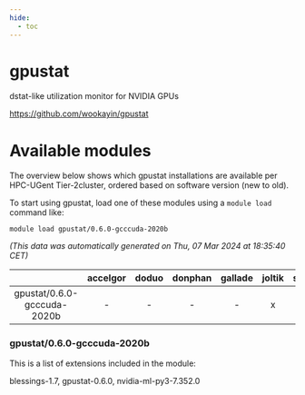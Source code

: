 ```yaml
---
hide:
  - toc
---
```


gpustat
=======


dstat-like utilization monitor for NVIDIA GPUs

https://github.com/wookayin/gpustat
# Available modules


The overview below shows which gpustat installations are available per HPC-UGent Tier-2cluster, ordered based on software version (new to old).

To start using gpustat, load one of these modules using a `module load` command like:

```shell
module load gpustat/0.6.0-gcccuda-2020b
```

*(This data was automatically generated on Thu, 07 Mar 2024 at 18:35:40 CET)*  

| |accelgor|doduo|donphan|gallade|joltik|skitty|
| :---: | :---: | :---: | :---: | :---: | :---: | :---: |
|gpustat/0.6.0-gcccuda-2020b|-|-|-|-|x|-|


### gpustat/0.6.0-gcccuda-2020b

This is a list of extensions included in the module:

blessings-1.7, gpustat-0.6.0, nvidia-ml-py3-7.352.0